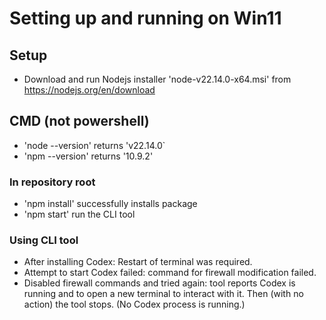 # Setting up and running on Win11

## Setup
- Download and run Nodejs installer 'node-v22.14.0-x64.msi' from https://nodejs.org/en/download

## CMD (not powershell) 
- 'node --version' returns 'v22.14.0`
- 'npm --version' returns '10.9.2'

### In repository root
- 'npm install' successfully installs package
- 'npm start' run the CLI tool

### Using CLI tool
- After installing Codex: Restart of terminal was required.
- Attempt to start Codex failed: command for firewall modification failed.
- Disabled firewall commands and tried again: tool reports Codex is running and to open a new terminal to interact with it. Then (with no action) the tool stops. (No Codex process is running.)
